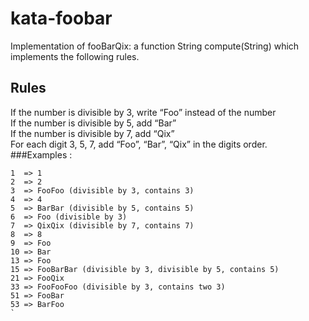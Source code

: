 # kata-foobar

Implementation of fooBarQix: a function String compute(String) which implements the following rules.

## Rules

If the number is divisible by 3, write “Foo” instead of the number </br>
If the number is divisible by 5, add “Bar” </br>
If the number is divisible by 7, add “Qix” </br>
For each digit 3, 5, 7, add “Foo”, “Bar”, “Qix” in the digits order. </br>
###Examples :

```
1  => 1
2  => 2
3  => FooFoo (divisible by 3, contains 3)
4  => 4
5  => BarBar (divisible by 5, contains 5)
6  => Foo (divisible by 3)
7  => QixQix (divisible by 7, contains 7)
8  => 8
9  => Foo
10 => Bar
13 => Foo
15 => FooBarBar (divisible by 3, divisible by 5, contains 5)
21 => FooQix
33 => FooFooFoo (divisible by 3, contains two 3)
51 => FooBar
53 => BarFoo
`